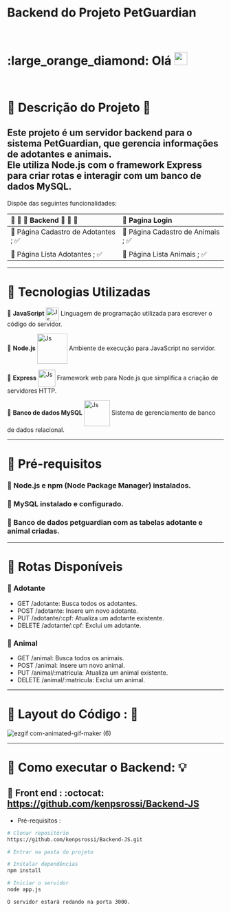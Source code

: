 # Backend do Projeto PetGuardian   

<br>
 <h1 align="left"> :large_orange_diamond: Olá <img src="https://raw.githubusercontent.com/kaueMarques/kaueMarques/master/hi.gif" height="30px"></h1>
<br>

#  :large_orange_diamond: Descrição do Projeto :page_with_curl: <br>
## Este projeto é um servidor backend para o sistema PetGuardian, que gerencia informações de adotantes e animais. <br> Ele utiliza Node.js com o framework Express para criar rotas e interagir com um banco de dados MySQL.

Dispõe das seguintes funcionalidades:

| :small_orange_diamond: :small_orange_diamond: :large_orange_diamond:  Backend :large_orange_diamond: :small_orange_diamond: :small_orange_diamond:| :small_orange_diamond: Pagina Login 
|:--------------|:-----
| :small_orange_diamond: Página Cadastro de Adotantes ; :white_check_mark: | :small_orange_diamond: Página Cadastro de Animais ; :white_check_mark:
| |    
| :small_orange_diamond: Página Lista Adotantes ; :white_check_mark:   |   :small_orange_diamond: Página Lista Animais ; :white_check_mark:  

*****

# :large_orange_diamond: Tecnologias Utilizadas
🔸 **JavaScript**  <img align="center" alt="Js" height="30" width="30" src="https://cdn.iconscout.com/icon/premium/png-512-thumb/javascript-2752148-2284965.png?f=webp&w=256"> 
Linguagem de programação utilizada para escrever o código do servidor.<br>

🔸 **Node.js**  <img align="center" alt="Js" height="70" width="70" src="https://cdn.iconscout.com/icon/free/png-512/free-node-js-2-1174936.png?f=webp&w=256">
Ambiente de execução para JavaScript no servidor.<br>
 
🔸 **Express** <img align="center" alt="Js" height="40" width="40" src="https://cdn.iconscout.com/icon/premium/png-512-thumb/express-js-11217675-9200670.png?f=webp&w=256">
Framework web para Node.js que simplifica a criação de servidores HTTP.<br>

🔸 **Banco de dados MySQL** <img align="center" alt="Js" height="60" width="60" src="https://cdn.iconscout.com/icon/free/png-512/free-mysql-3521596-2945040.png?f=webp&w=256">
Sistema de gerenciamento de banco de dados relacional.<br>

*****

#  :large_orange_diamond: Pré-requisitos
###  :small_orange_diamond: Node.js e npm (Node Package Manager) instalados.<br>
###  :small_orange_diamond: MySQL instalado e configurado.<br>
###  :small_orange_diamond: Banco de dados petguardian com as tabelas adotante e animal criadas.<br>

*****
# :large_orange_diamond: Rotas Disponíveis<br>
### :large_orange_diamond: Adotante                                                                                                               
* GET /adotante: Busca todos os adotantes.<br>
* POST /adotante: Insere um novo adotante.<br>
* PUT /adotante/:cpf: Atualiza um adotante existente.<br>
* DELETE /adotante/:cpf: Exclui um adotante.<br>

### :large_orange_diamond: Animal<br>
* GET /animal: Busca todos os animais.<br>
* POST /animal: Insere um novo animal.<br>
* PUT /animal/:matricula: Atualiza um animal existente.<br>
* DELETE /animal/:matricula: Exclui um animal.<br>

*****
#  :large_orange_diamond: Layout do Código : :notebook_with_decorative_cover:
![ezgif com-animated-gif-maker (6)](https://github.com/kenpsrossi/Readme-para-projeto-Codigo-do-Futuro-Radar-API/assets/102131657/944c9137-cd48-4402-bcac-1796d9f1af0e)
*****

# :large_orange_diamond: Como executar o Backend: :bulb:

##  :flashlight: Front end : :octocat: https://github.com/kenpsrossi/Backend-JS
- Pré-requisitos : 

```bash
# Clonar repositório
https://github.com/kenpsrossi/Backend-JS.git

# Entrar na pasta do projeto 

# Instalar dependências
npm install

# Iniciar o servidor
node app.js

O servidor estará rodando na porta 3000.

```
